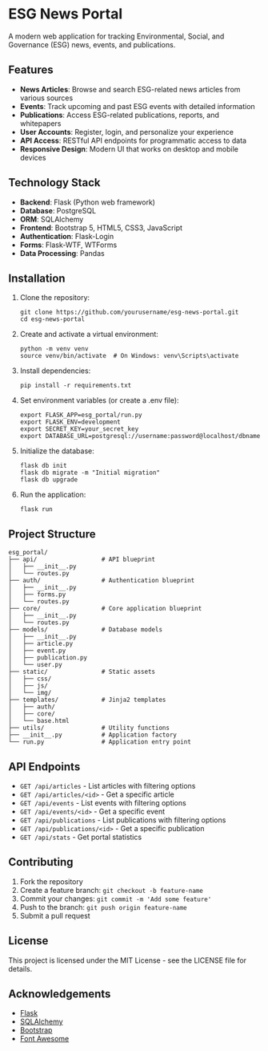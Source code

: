 # ESG News Portal

A modern web application for tracking Environmental, Social, and Governance (ESG) news, events, and publications.

## Features

- **News Articles**: Browse and search ESG-related news articles from various sources
- **Events**: Track upcoming and past ESG events with detailed information
- **Publications**: Access ESG-related publications, reports, and whitepapers
- **User Accounts**: Register, login, and personalize your experience
- **API Access**: RESTful API endpoints for programmatic access to data
- **Responsive Design**: Modern UI that works on desktop and mobile devices

## Technology Stack

- **Backend**: Flask (Python web framework)
- **Database**: PostgreSQL
- **ORM**: SQLAlchemy
- **Frontend**: Bootstrap 5, HTML5, CSS3, JavaScript
- **Authentication**: Flask-Login
- **Forms**: Flask-WTF, WTForms
- **Data Processing**: Pandas

## Installation

1. Clone the repository:
   ```
   git clone https://github.com/yourusername/esg-news-portal.git
   cd esg-news-portal
   ```

2. Create and activate a virtual environment:
   ```
   python -m venv venv
   source venv/bin/activate  # On Windows: venv\Scripts\activate
   ```

3. Install dependencies:
   ```
   pip install -r requirements.txt
   ```

4. Set environment variables (or create a .env file):
   ```
   export FLASK_APP=esg_portal/run.py
   export FLASK_ENV=development
   export SECRET_KEY=your_secret_key
   export DATABASE_URL=postgresql://username:password@localhost/dbname
   ```

5. Initialize the database:
   ```
   flask db init
   flask db migrate -m "Initial migration"
   flask db upgrade
   ```

6. Run the application:
   ```
   flask run
   ```

## Project Structure

```
esg_portal/
├── api/                  # API blueprint
│   ├── __init__.py
│   └── routes.py
├── auth/                 # Authentication blueprint
│   ├── __init__.py
│   ├── forms.py
│   └── routes.py
├── core/                 # Core application blueprint
│   ├── __init__.py
│   └── routes.py
├── models/               # Database models
│   ├── __init__.py
│   ├── article.py
│   ├── event.py
│   ├── publication.py
│   └── user.py
├── static/               # Static assets
│   ├── css/
│   ├── js/
│   └── img/
├── templates/            # Jinja2 templates
│   ├── auth/
│   ├── core/
│   └── base.html
├── utils/                # Utility functions
├── __init__.py           # Application factory
└── run.py                # Application entry point
```

## API Endpoints

- `GET /api/articles` - List articles with filtering options
- `GET /api/articles/<id>` - Get a specific article
- `GET /api/events` - List events with filtering options
- `GET /api/events/<id>` - Get a specific event
- `GET /api/publications` - List publications with filtering options
- `GET /api/publications/<id>` - Get a specific publication
- `GET /api/stats` - Get portal statistics

## Contributing

1. Fork the repository
2. Create a feature branch: `git checkout -b feature-name`
3. Commit your changes: `git commit -m 'Add some feature'`
4. Push to the branch: `git push origin feature-name`
5. Submit a pull request

## License

This project is licensed under the MIT License - see the LICENSE file for details.

## Acknowledgements

- [Flask](https://flask.palletsprojects.com/)
- [SQLAlchemy](https://www.sqlalchemy.org/)
- [Bootstrap](https://getbootstrap.com/)
- [Font Awesome](https://fontawesome.com/) 